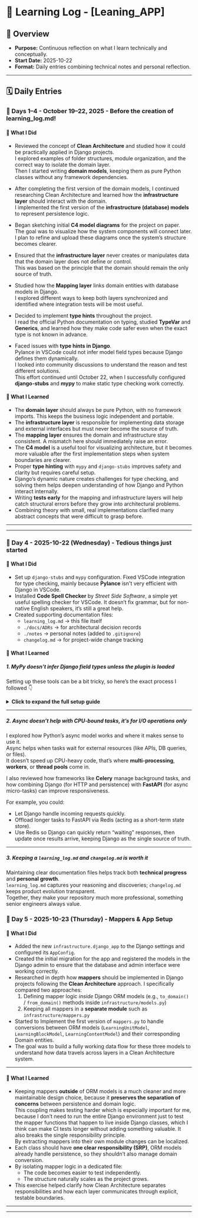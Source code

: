 # 🧠 Learning Log - [Leaning_APP]

## 📘 Overview
- **Purpose:** Continuous reflection on what I learn technically and conceptually.
- **Start Date:** 2025-10-22
- **Format:** Daily entries combining technical notes and personal reflection.

---

## 🗓️ Daily Entries

### 🧩 Days 1–4 - October 19–22, 2025 - Before the creation of **learning_log.md**!

#### 🧰 What I Did

- Reviewed the concept of **Clean Architecture** and studied how it could be practically applied in Django projects.  
  I explored examples of folder structures, module organization, and the correct way to isolate the domain layer.  
  Then I started writing **domain models**, keeping them as pure Python classes without any framework dependencies.

- After completing the first version of the domain models, I continued researching Clean Architecture and learned how the **infrastructure layer** should interact with the domain.  
  I implemented the first version of the **infrastructure (database) models** to represent persistence logic.

- Began sketching initial **C4 model diagrams** for the project on paper.  
  The goal was to visualize how the system components will connect later.  
  I plan to refine and upload these diagrams once the system’s structure becomes clearer.

- Ensured that the **infrastructure layer** never creates or manipulates data that the domain layer does not define or control.  
  This was based on the principle that the domain should remain the only source of truth.

- Studied how the **Mapping layer** links domain entities with database models in Django.  
  I explored different ways to keep both layers synchronized and identified where integration tests will be most useful.

- Decided to implement **type hints** throughout the project.  
  I read the official Python documentation on typing, studied **TypeVar** and **Generics**, and learned how they make code safer even when the exact type is not known in advance.

- Faced issues with **type hints in Django**.  
  Pylance in VSCode could not infer model field types because Django defines them dynamically.  
  I looked into community discussions to understand the reason and test different solutions.  
  This effort continued until October 22, when I successfully configured **django-stubs** and **mypy** to make static type checking work correctly.


#### 📘 What I Learned

- The **domain layer** should always be pure Python, with no framework imports. This keeps the business logic independent and portable.  
- The **infrastructure layer** is responsible for implementing data storage and external interfaces but must never become the source of truth.  
- The **mapping layer** ensures the domain and infrastructure stay consistent. A mismatch here should immediately raise an error.  
- The **C4 model** is a useful tool for visualizing architecture, but it becomes more valuable after the first implementation steps when system boundaries are clearer.  
- Proper **type hinting** with `mypy` and `django-stubs` improves safety and clarity but requires careful setup.  
- Django’s dynamic nature creates challenges for type checking, and solving them helps deepen understanding of how Django and Python interact internally.  
- Writing **tests early** for the mapping and infrastructure layers will help catch structural errors before they grow into architectural problems.  
- Combining theory with small, real implementations clarified many abstract concepts that were difficult to grasp before.

---
---

### 🧩 Day 4 - 2025-10-22 (Wednesday) - Tedious things just started

#### 🧰 What I Did

- Set up `django-stubs` and `mypy` configuration. Fixed VSCode integration for type checking, mainly because **Pylance** isn't very efficient with Django in VSCode.  
- Installed **Code Spell Checker** by *Street Side Software*, a simple yet useful spelling checker for VSCode. It doesn’t fix grammar, but for non-native English speakers, it’s still a great help.  
- Created supporting documentation files:  
  - `learning_log.md` -> this file itself  
  - `./docs/ADRs` -> for architectural decision records  
  - `./notes` -> personal notes (added to `.gitignore`)  
  - `changelog.md` -> for project-wide change tracking  


#### 📘 What I Learned

##### 1. MyPy doesn’t infer Django field types unless the plugin is loaded

Setting up these tools can be a bit tricky, so here’s the exact process I followed 👇  

<details>
<summary><strong>Click to expand the full setup guide</strong></summary>

**Step 1 – Install the required packages**

```bash
poetry add -D mypy django-stubs mypy-extensions
```

**Step 2 – Create a `mypy.ini` file**  
In the project root, create a file named `mypy.ini` with the following content:

```ini
[mypy]
plugins = mypy_django_plugin.main
ignore_missing_imports = True
disallow_untyped_defs = True
strict_optional = True

[mypy.plugins.django-stubs]
django_settings_module = "your_project.settings"
```

**Step 3 – Verify that MyPy is working correctly**

Run this command in your terminal:
```bash
poetry run mypy --show-traceback --show-error-codes your_app/models.py
```

If everything is set up properly, you should see:
```
Success: no issues found in 1 source file
```

**Step 4 – Verify your Python interpreter in VSCode**

Press `Ctrl + Shift + P`, type **Python: Select Interpreter**, and make sure it matches the environment shown by:
```bash
poetry env info --path
```

**Step 5 – Check VSCode’s MyPy integration**

Open `.vscode/settings.json` and ensure these lines exist:
```json
{
  "mypy-type-checker.importStrategy": "fromEnvironment",
  "mypy-type-checker.args": ["--config-file", "mypy.ini"]
}
```

If everything is correct, MyPy type checking should now work seamlessly inside VSCode. 🎉

</details>

---

##### 2. Async doesn’t help with CPU-bound tasks, it’s for I/O operations only

I explored how Python’s async model works and where it makes sense to use it.  
Async helps when tasks wait for external resources (like APIs, DB queries, or files).  
It doesn’t speed up CPU-heavy code, that’s where **multi-processing**, **workers**, or **thread pools** come in.  

I also reviewed how frameworks like **Celery** manage background tasks, and how combining Django (for HTTP and persistence) with **FastAPI** (for async micro-tasks) can improve responsiveness.  

For example, you could:  
- Let Django handle incoming requests quickly.  
- Offload longer tasks to FastAPI via Redis (acting as a short-term state store).  
- Use Redis so Django can quickly return “waiting” responses, then update once results arrive, keeping Django as the single source of truth.  

---

##### 3. Keeping a `learning_log.md` and `changelog.md` is worth it

Maintaining clear documentation files helps track both **technical progress** and **personal growth**.  
`learning_log.md` captures your reasoning and discoveries; `changelog.md` keeps product evolution transparent.  
Together, they make your repository much more professional, something senior engineers always value.


### 🧩 Day 5 - 2025-10-23 (Thursday) - Mappers & App Setup

#### 🧰 What I Did

- Added the new `infrastructure.django_app` to the Django settings and configured its `AppConfig`.
- Created the initial migration for the app and registered the models in the Django admin to ensure that the database and admin interface were working correctly.
- Researched in depth how **mappers** should be implemented in Django projects following the **Clean Architecture** approach.
  I specifically compared two approaches:
  1. Defining mapper logic *inside* Django ORM models (e.g., `to_domain()` / `from_domain()` methods inside `infrastructure/models.py`)
  2. Keeping all mappers in a **separate module** such as `infrastructure/mappers.py`
- Started to Implement the first version of `mappers.py` to handle conversions between ORM models (`LearningUnitModel`, `LearningBlockModel`, `LearningContentModel`) and their corresponding Domain entities.
- The goal was to build a fully working data flow for these three models to understand how data travels across layers in a Clean Architecture system.

---

#### 📘 What I Learned

- Keeping mappers **outside** of ORM models is a much cleaner and more maintainable design choice, because it **preserves the separation of concerns** between persistence and domain logic.    
  This coupling makes testing harder which is especially important for me, because I don’t need to run the entire Django environment just to test the mapper functions that happen to live inside Django classes, which I think can make CI tests longer without adding something valuable. It also breaks the single responsibility principle.  
  By extracting mappers into their own module changes can be localized.
- Each class should have **one clear responsibility (SRP)**, ORM models already handle persistence, so they shouldn’t also manage domain conversion.
- By isolating mapper logic in a dedicated file:
  - The code becomes easier to test independently.
  - The structure naturally scales as the project grows.
- This exercise helped clarify how Clean Architecture separates responsibilities and how each layer communicates through explicit, testable boundaries.


---
---

